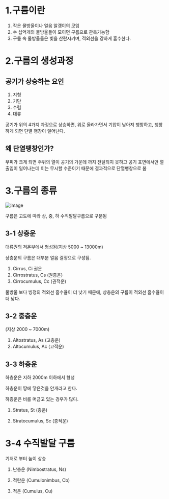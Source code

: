 # 1.구름이란

1) 작은 물방울이나 얼음 알갱이의 모임
2) 수 십억개의 물방울들이 모이면 구름으로 관측가능함
3) 구름 속 물방울들은 빛을 산란시키며, 적외선을 강하게 흡수한다.

# 2.구름의 생성과정

## 공기가 상승하는 요인 
1) 지형 
2) 기단
3) 수렴
4) 대류

공기가 위의 4가지 과정으로 상승하면, 위로 올라가면서 기압이 낮아져 팽창하고, 팽창하게 되면 단열 팽창이 일어난다.

## 왜 단열팽창인가?
부피가 크게 되면 주위의 열이 공기의 가운데 까지 전달되지 못하고 공기 표면에서만 열출입이 일어나는데 이는 무시할 수준이기 때문에 결과적으로 단열팽창으로 봄


# 3.구름의 종류
![image](https://user-images.githubusercontent.com/73323188/122494276-0965d200-d024-11eb-9672-fae2fa181b5a.png)

구름은 고도에 따라 상, 중, 하 수직발달구름으로 구분됨 

## 3-1 상층운  

대류권의 저온부에서 형성됨(지상 5000 ~ 13000m)

상층운의 구름은 대부분 얼음 결정으로 구성됨.

1) Cirrus, Ci 권운
2) Cirrostratus, Cs (권층운)
3) Cirrocumulus, Cc (권적운)

물방울 보다 빙정의 적외선 흡수율이 더 낮기 때문에, 상층운의 구름이 적외선 흡수율이 더 낮다.

## 3-2 중층운
(지상 2000 ~ 7000m)
1) Altostratus, As (고층운)
2) Altocumulus, Ac (고적운)

## 3-3 하층운

하층운은 지하 2000m 이하에서 형성

하층운이 땅에 닿은것을 안개라고 한다.

하층운은 비를 머금고 있는 경우가 많다.

1) Stratus, St (층운) 

2) Stratocumulus, Sc (층적운)

# 3-4 수직발달 구름

기저로 부터 높이 상승

1) 난층운 (Nimbostratus, Ns)

2) 적란운 (Cumulonimbus, Cb)

3) 적운 (Cumulus, Cu)


